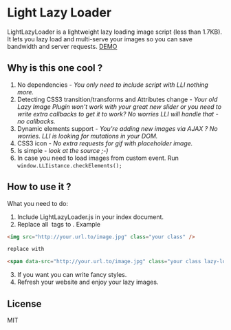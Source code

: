 # Light Lazy Loader

LightLazyLoader is a lightweight lazy loading image script (less than 1.7KB).
It lets you lazy load and multi-serve your images so you can save bandwidth and server requests.
[DEMO](http://singerxt.github.io/LightLazyLoader/)


## Why is this one cool ?

1. No dependencies - *You only need to include script with LLI nothing more.*
2. Detecting CSS3 transition/transforms and Attributes change - *Your old Lazy Image Plugin won't work with your great new slider or you need to write extra callbacks to get it to work? No worries LLI will handle that - no callbacks.*
3. Dynamic elements support - *You're adding new images via AJAX ? No worries. LLI is looking for mutations in your DOM.*
4. CSS3 icon - *No extra requests for gif with placeholder image.*
5. Is simple - *look at the source ;-)*
6. In case you need to load images from custom event. Run ```window.LLIistance.checkElements();```


## How to use it ?

What you need to do:

1. Include LightLazyLoader.js in your index document.
2. Replace all *<img>* tags to *<span class="lazy-load"></span>*.
Example

```html
<img src="http://your.url.to/image.jpg" class="your class" />

replace with

<span data-src="http://your.url.to/image.jpg" class="your class lazy-load"></span>
```

3. If you want you can write fancy styles.
4. Refresh your website and enjoy your lazy images.

## License

MIT
